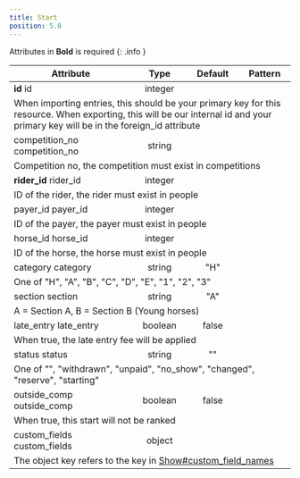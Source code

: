 ```yaml
---
title: Start
position: 5.0
---
```

Attributes in **Bold** is required
{: .info }
<table>
<thead>
<th>Attribute</th>
<th style="text-align: center">Type</th>
<th style="text-align: center">Default</th>
<th style="text-align: center">Pattern</th>
</thead>
<tbody>
<tr>
<td id="start_id">
<strong>id</strong>
<span class="searchable">id</span></td>
<td style="text-align: center">integer</td>
<td style="text-align: center"></td>
<td></td>
</tr>
<tr>
<td colspan="5">When importing entries, this should be your primary key for this resource. When exporting, this will be our internal id and your primary key will be in the foreign_id attribute</td>
</tr>
<tr>
<td id="start_competition_no">
competition_<wbr>no
<span class="searchable">competition_no</span></td>
<td style="text-align: center">string</td>
<td style="text-align: center"></td>
<td></td>
</tr>
<tr>
<td colspan="5">Competition no, the competition must exist in competitions</td>
</tr>
<tr>
<td id="start_rider_id">
<strong>rider_<wbr>id</strong>
<span class="searchable">rider_id</span></td>
<td style="text-align: center">integer</td>
<td style="text-align: center"></td>
<td></td>
</tr>
<tr>
<td colspan="5">ID of the rider, the rider must exist in people</td>
</tr>
<tr>
<td id="start_payer_id">
payer_<wbr>id
<span class="searchable">payer_id</span></td>
<td style="text-align: center">integer</td>
<td style="text-align: center"></td>
<td></td>
</tr>
<tr>
<td colspan="5">ID of the payer, the payer must exist in people</td>
</tr>
<tr>
<td id="start_horse_id">
horse_<wbr>id
<span class="searchable">horse_id</span></td>
<td style="text-align: center">integer</td>
<td style="text-align: center"></td>
<td></td>
</tr>
<tr>
<td colspan="5">ID of the horse, the horse must exist in people</td>
</tr>
<tr>
<td id="start_category">
category
<span class="searchable">category</span></td>
<td style="text-align: center">string</td>
<td style="text-align: center">"H"</td>
<td></td>
</tr>
<tr>
<td colspan="5">One of "H", "A", "B", "C", "D", "E", "1", "2", "3"</td>
</tr>
<tr>
<td id="start_section">
section
<span class="searchable">section</span></td>
<td style="text-align: center">string</td>
<td style="text-align: center">"A"</td>
<td></td>
</tr>
<tr>
<td colspan="5">A = Section A, B = Section B (Young horses)</td>
</tr>
<tr>
<td id="start_late_entry">
late_<wbr>entry
<span class="searchable">late_entry</span></td>
<td style="text-align: center">boolean</td>
<td style="text-align: center">false</td>
<td></td>
</tr>
<tr>
<td colspan="5">When true, the late entry fee will be applied</td>
</tr>
<tr>
<td id="start_status">
status
<span class="searchable">status</span></td>
<td style="text-align: center">string</td>
<td style="text-align: center">""</td>
<td></td>
</tr>
<tr>
<td colspan="5">One of "", "withdrawn", "unpaid", "no_show", "changed", "reserve", "starting"</td>
</tr>
<tr>
<td id="start_outside_comp">
outside_<wbr>comp
<span class="searchable">outside_comp</span></td>
<td style="text-align: center">boolean</td>
<td style="text-align: center">false</td>
<td></td>
</tr>
<tr>
<td colspan="5">When true, this start will not be ranked</td>
</tr>
<tr>
<td id="start_custom_fields">
custom_<wbr>fields
<span class="searchable">custom_fields</span></td>
<td style="text-align: center">object</td>
<td style="text-align: center"></td>
<td></td>
</tr>
<tr>
<td colspan="5">The object key refers to the key in <a href="#show_custom_field_names">Show#custom_field_names</a></td>
</tr>
</tbody>
</table>